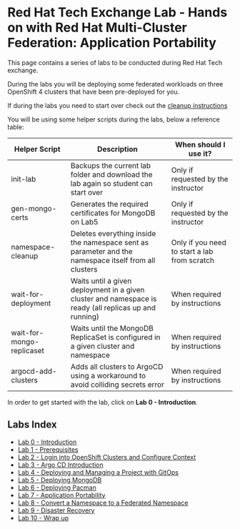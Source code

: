 # Red Hat Tech Exchange Lab - Hands on with Red Hat Multi-Cluster Federation: Application Portability

This page contains a series of labs to be conducted during Red Hat Tech exchange.

During the labs you will be deploying some federated workloads on three OpenShift 4 clusters that have been pre-deployed for you.

If during the labs you need to start over check out the [cleanup instructions](./cleanup-instructions.md)

You will be using some helper scripts during the labs, below a reference table:

| Helper Script             | Description                                                                                            | When should I use it?                        |
|---------------------------|--------------------------------------------------------------------------------------------------------|----------------------------------------------|
| init-lab                  | Backups the current lab folder and download the lab again so student can start over                    | Only if requested by the instructor          |
| gen-mongo-certs           | Generates the required certificates for MongoDB on Lab5                                                | Only if requested by the instructor          |
| namespace-cleanup         | Deletes everything inside the namespace sent as parameter and the namespace itself from all clusters   | Only if you need to start a lab from scratch |
| wait-for-deployment       | Waits until a given deployment in a given cluster and namespace is ready (all replicas up and running) | When required by instructions                |
| wait-for-mongo-replicaset | Waits until the MongoDB ReplicaSet is configured in a given cluster and namespace                      | When required by instructions                |
| argocd-add-clusters       | Adds all clusters to ArgoCD using a workaround to avoid colliding secrets error                        | When required by instructions                |

In order to get started with the lab, click on **Lab 0 - Introduction**.

## Labs Index

* [Lab 0 - Introduction](./intro.md)<br>
* [Lab 1 - Prerequisites](./1.md)<br>
* [Lab 2 - Login into OpenShift Clusters and Configure Context](./2.md)<br>
* [Lab 3 - Argo CD Introduction](./3.md)<br>
* [Lab 4 - Deploying and Managing a Project with GitOps](./4.md)<br>
* [Lab 5 - Deploying MongoDB](./5.md)<br>
* [Lab 6 - Deploying Pacman](./6.md)<br>
* [Lab 7 - Application Portability](./7.md)<br>
* [Lab 8 - Convert a Namespace to a Federated Namespace](./8.md)<br>
* [Lab 9 - Disaster Recovery](./10.md)<br>
* [Lab 10 - Wrap up](./11.md)<br>
